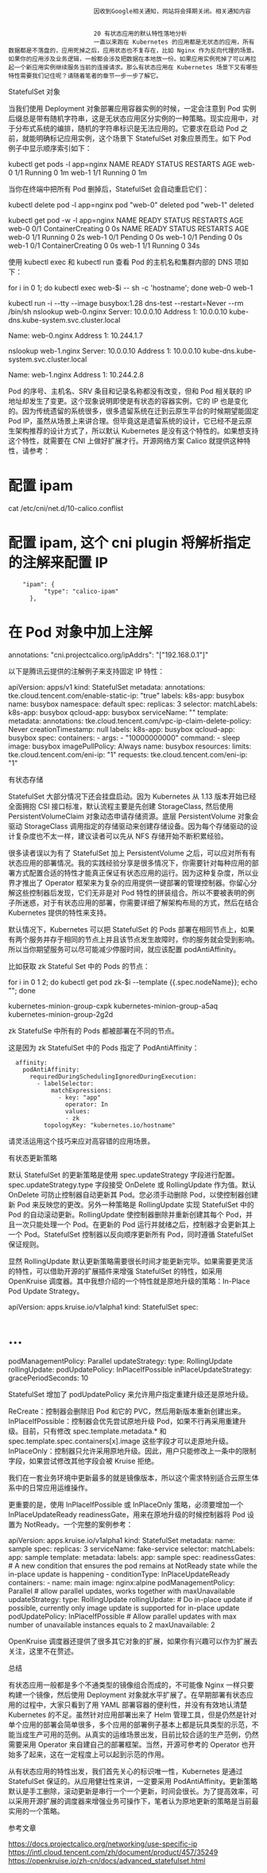 
                            
                            因收到Google相关通知，网站将会择期关闭。相关通知内容
                            
                            
                            20 有状态应用的默认特性落地分析
                            一直以来跑在 Kubernetes 的应用都是无状态的应用，所有数据都是不落盘的，应用死掉之后，应用状态也不复存在，比如 Nginx 作为反向代理的场景。如果你的应用涉及业务逻辑，一般都会涉及把数据在本地放一份。如果应用实例死掉了可以再拉起一个新应用实例继续服务当前的连接请求。那么有状态应用在 Kubernetes 场景下又有哪些特性需要我们记住呢？请随着笔者的章节一步一步了解它。

StatefulSet 对象

当我们使用 Deployment 对象部署应用容器实例的时候，一定会注意到 Pod 实例后缀总是带有随机字符串，这是无状态应用区分实例的一种策略。现实应用中，对于分布式系统的编排，随机的字符串标识是无法应用的。它要求在启动 Pod 之前，就能明确标记应用实例，这个场景下 StatefulSet 对象应景而生。如下 Pod 例子中显示顺序索引如下：

kubectl get pods -l app=nginx
NAME      READY     STATUS    RESTARTS   AGE
web-0     1/1       Running   0          1m
web-1     1/1       Running   0          1m



当你在终端中把所有 Pod 删掉后，StatefulSet 会自动重启它们：

kubectl delete pod -l app=nginx
pod "web-0" deleted
pod "web-1" deleted

kubectl get pod -w -l app=nginx
NAME      READY     STATUS              RESTARTS   AGE
web-0     0/1       ContainerCreating   0          0s
NAME      READY     STATUS    RESTARTS   AGE
web-0     1/1       Running   0          2s
web-1     0/1       Pending   0         0s
web-1     0/1       Pending   0         0s
web-1     0/1       ContainerCreating   0         0s
web-1     1/1       Running   0         34s



使用 kubectl exec 和 kubectl run 查看 Pod 的主机名和集群内部的 DNS 项如下：

for i in 0 1; do kubectl exec web-$i -- sh -c 'hostname'; done
web-0
web-1

kubectl run -i --tty --image busybox:1.28 dns-test --restart=Never --rm /bin/sh
nslookup web-0.nginx
Server:    10.0.0.10
Address 1: 10.0.0.10 kube-dns.kube-system.svc.cluster.local

Name:      web-0.nginx
Address 1: 10.244.1.7

nslookup web-1.nginx
Server:    10.0.0.10
Address 1: 10.0.0.10 kube-dns.kube-system.svc.cluster.local

Name:      web-1.nginx
Address 1: 10.244.2.8



Pod 的序号、主机名、SRV 条目和记录名称都没有改变，但和 Pod 相关联的 IP 地址却发生了变更。这个现象说明即使是有状态的容器实例，它的 IP 也是变化的。因为传统遗留的系统很多，很多遗留系统在迁到云原生平台的时候期望能固定 Pod IP，虽然从场景上来讲合理。但毕竟这是遗留系统的设计，它已经不是云原生架构推荐的设计方式了，所以默认 Kubernetes 是没有这个特性的。如果想支持这个特性，就需要在 CNI 上做好扩展才行。开源网络方案 Calico 就提供这种特性，请参考：

# 配置 ipam
cat /etc/cni/net.d/10-calico.conflist

# 配置 ipam, 这个 cni plugin 将解析指定的注解来配置 IP
        "ipam": {
              "type": "calico-ipam"
          },

# 在 Pod 对象中加上注解
annotations:
      "cni.projectcalico.org/ipAddrs": "[\"192.168.0.1\"]"



以下是腾讯云提供的注解例子来支持固定 IP 特性：

apiVersion: apps/v1
kind: StatefulSet
metadata:
  annotations:
    tke.cloud.tencent.com/enable-static-ip: "true"
  labels:
    k8s-app: busybox
  name: busybox
  namespace: default
spec:
  replicas: 3
  selector:
    matchLabels:
      k8s-app: busybox
      qcloud-app: busybox
  serviceName: ""
  template:
    metadata:
      annotations:
        tke.cloud.tencent.com/vpc-ip-claim-delete-policy: Never
      creationTimestamp: null
      labels:
        k8s-app: busybox
        qcloud-app: busybox
    spec:
      containers:
      - args:
        - "10000000000"
        command:
        - sleep
        image: busybox
        imagePullPolicy: Always
        name: busybox
        resources:
          limits:
            tke.cloud.tencent.com/eni-ip: "1"
          requests:
            tke.cloud.tencent.com/eni-ip: "1"



有状态存储

StatefulSet 大部分情况下还会挂盘启动。因为 Kubernetes 从 1.13 版本开始已经全面拥抱 CSI 接口标准，默认流程主要是先创建 StorageClass, 然后使用 PersistentVolumeClaim 对象动态申请存储资源。底层 PersistentVolume 对象会驱动 StorageClass 调用指定的存储驱动来创建存储设备。因为每个存储驱动的设计复杂度也不太一样，建议读者可以先从 NFS 存储开始不断积累经验。

很多读者误以为有了 StatefulSet 加上 PersistentVolume 之后，可以应对所有有状态应用的部署情况。我的实践经验分享是很多情况下，你需要针对每种应用的部署方式配置合适的特性才能真正保证有状态应用的运行。因为这种复杂度，所以业界才推出了 Operator 框架来为复杂的应用提供一键部署的管理控制器。你留心分解这些控制器后发现，它们无非是对 Pod 特性的拼装组合。所以不要被表明的例子所迷惑，对于有状态应用的部署，你需要详细了解架构布局的方式，然后在结合 Kubernetes 提供的特性来支持。

默认情况下，Kubernetes 可以把 StatefulSet 的 Pods 部署在相同节点上，如果有两个服务并存于相同的节点上并且该节点发生故障时，你的服务就会受到影响。所以当你期望服务可以尽可能减少停服时间，就应该配置 podAntiAffinity。

比如获取 zk Stateful Set 中的 Pods 的节点：

for i in 0 1 2; do kubectl get pod zk-$i --template {{.spec.nodeName}}; echo ""; done

kubernetes-minion-group-cxpk
kubernetes-minion-group-a5aq
kubernetes-minion-group-2g2d



zk StatefulSe 中所有的 Pods 都被部署在不同的节点。

这是因为 zk StatefulSet 中的 Pods 指定了 PodAntiAffinity：

      affinity:
        podAntiAffinity:
          requiredDuringSchedulingIgnoredDuringExecution:
            - labelSelector:
                matchExpressions:
                  - key: "app"
                    operator: In
                    values:
                    - zk
              topologyKey: "kubernetes.io/hostname"



请灵活运用这个技巧来应对高容错的应用场景。

有状态更新策略

默认 StatefulSet 的更新策略是使用 spec.updateStrategy 字段进行配置。spec.updateStrategy.type 字段接受 OnDelete 或 RollingUpdate 作为值。默认 OnDelete 可防止控制器自动更新其 Pod。您必须手动删除 Pod，以使控制器创建新 Pod 来反映您的更改。另外一种策略是 RollingUpdate 实现 StatefulSet 中的 Pod 的自动滚动更新。RollingUpdate 使控制器删除并重新创建其每个 Pod，并且一次只能处理一个 Pod。在更新的 Pod 运行并就绪之后，控制器才会更新其上一个 Pod。StatefulSet 控制器以反向顺序更新所有 Pod，同时遵循 StatefulSet 保证规则。

显然 RollingUpdate 默认更新策略需要很长时间才能更新完毕。如果需要更灵活的特性，可以借助开源的扩展插件来增强 StatefulSet 的特性，如采用 OpenKruise 调度器。其中我想介绍的一个特性就是原地升级的策略：In-Place Pod Update Strategy。

apiVersion: apps.kruise.io/v1alpha1
kind: StatefulSet
spec:
  # ...
  podManagementPolicy: Parallel
  updateStrategy:
    type: RollingUpdate
    rollingUpdate:
      podUpdatePolicy: InPlaceIfPossible
      inPlaceUpdateStrategy:
        gracePeriodSeconds: 10



StatefulSet 增加了 podUpdatePolicy 来允许用户指定重建升级还是原地升级。


ReCreate：控制器会删除旧 Pod 和它的 PVC，然后用新版本重新创建出来。
InPlaceIfPossible：控制器会优先尝试原地升级 Pod，如果不行再采用重建升级。目前，只有修改 spec.template.metadata.* 和 spec.template.spec.containers[x].image 这些字段才可以走原地升级。
InPlaceOnly：控制器只允许采用原地升级。因此，用户只能修改上一条中的限制字段，如果尝试修改其他字段会被 Kruise 拒绝。


我们在一套业务环境中更新最多的就是镜像版本，所以这个需求特别适合云原生体系中的日常应用运维操作。

更重要的是，使用 InPlaceIfPossible 或 InPlaceOnly 策略，必须要增加一个 InPlaceUpdateReady readinessGate，用来在原地升级的时候控制器将 Pod 设置为 NotReady。一个完整的案例参考：

apiVersion: apps.kruise.io/v1alpha1
kind: StatefulSet
metadata:
  name: sample
spec:
  replicas: 3
  serviceName: fake-service
  selector:
    matchLabels:
      app: sample
  template:
    metadata:
      labels:
        app: sample
    spec:
      readinessGates:
         # A new condition that ensures the pod remains at NotReady state while the in-place update is happening
      - conditionType: InPlaceUpdateReady
      containers:
      - name: main
        image: nginx:alpine
  podManagementPolicy: Parallel # allow parallel updates, works together with maxUnavailable
  updateStrategy:
    type: RollingUpdate
    rollingUpdate:
      # Do in-place update if possible, currently only image update is supported for in-place update
      podUpdatePolicy: InPlaceIfPossible
      # Allow parallel updates with max number of unavailable instances equals to 2
      maxUnavailable: 2



OpenKruise 调度器还提供了很多其它对象的扩展，如果你有兴趣可以作为扩展去关注，这里不在赘述。

总结

有状态应用一般都是多个不通类型的镜像组合而成的，不可能像 Nginx 一样只要构建一个镜像，然后使用 Deployment 对象就水平扩展了。在早期部署有状态应用的过程中，大家只看到了用 YAML 部署容器的便利性，并没有有效地认清楚 Kubernetes 的不足。虽然针对应用部署出来了 Helm 管理工具，但是仍然是针对单个应用的部署会简单很多，多个应用的部署例子基本上都是玩具类型的示范，不能当成生产可用的范例。从真实的运维场景出发，目前比较合适的生产范例，仍然需要采用 Operator 来自建自己的部署框架。当然，开源可参考的 Operator 也开始多了起来，这在一定程度上可以起到示范的作用。

从有状态应用的特性出发，我们首先关心的标识唯一性，Kubernetes 是通过 StatefulSet 保证的。从应用健壮性来讲，一定要采用 PodAntiAffinity。更新策略默认是手工删除，滚动更新是串行一个一个更新，时间会很长。为了提高效率，可以采用开源扩展的调度器来增强业务可操作下，笔者认为原地更新的策略是当前最实用的一个策略。

参考文章


https://docs.projectcalico.org/networking/use-specific-ip
https://intl.cloud.tencent.com/zh/document/product/457/35249
https://openkruise.io/zh-cn/docs/advanced_statefulset.html


                        
                        
                            